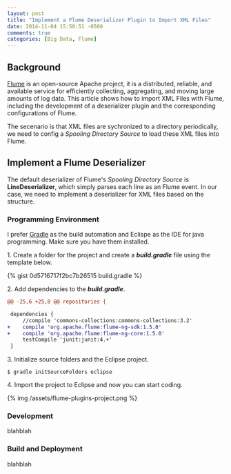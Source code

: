 ```yaml
---
layout: post
title: "Implement a Flume Deserializer Plugin to Import XML Files"
date: 2014-11-04 15:50:51 -0500
comments: true
categories: [Big Data, Flume]
---
```


Background
----------
[Flume](https://flume.apache.org/) is an open-source Apache project, it is a distributed, reliable, and available service for efficiently collecting, aggregating, and moving large amounts of log data. 
This article shows how to import XML Files with Flume, including the development of a deserializer plugin and the corresponding configurations of Flume.

The secenario is that XML files are sychronized to a directory periodically, we need to config a *Spooling Directory Source* to load these XML files into Flume.

Implement a Flume Deserializer 
------------------------------
The default deserializer of Flume's *Spooling Directory Source* is **LineDeserializer**, which simply parses each line as an Flume event. 
In our case, we need to implement a deserializer for XML files based on the structure.
### Programming Environment
I prefer [Gradle](http://www.gradle.org/docs/current/userguide/installation.html) as the build automation and Eclispe as the IDE for java programming. Make sure you have them installed.

1\. Create a folder for the project and create a **_build.gradle_** file using the template below.

{% gist 0d5716717f2bc7b26515 build.gradle %}

2\. Add dependencies to the **_build.gradle_**.

``` diff
@@ -25,6 +25,8 @@ repositories {

 dependencies {
     //compile 'commons-collections:commons-collections:3.2'
+    compile 'org.apache.flume:flume-ng-sdk:1.5.0'
+    compile 'org.apache.flume:flume-ng-core:1.5.0'
     testCompile 'junit:junit:4.+'
 }
```

3\. Initialize source folders and the Eclipse project.

```
$ gradle initSourceFolders eclipse
```
4\. Import the project to Eclipse and now you can start coding.

{% img /assets/flume-plugins-project.png %}

### Development
blahblah

### Build and Deployment
blahblah
